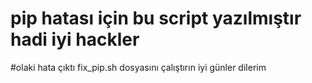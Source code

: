 # pip hatası için bu script yazılmıştır hadi iyi hackler 
#olaki hata çıktı fix_pip.sh dosyasını çalıştırın iyi günler dilerim 
